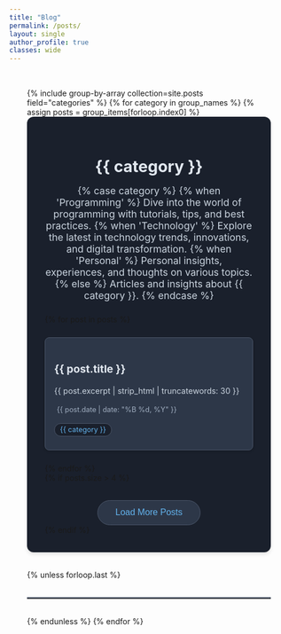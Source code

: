 ```yaml
---
title: "Blog"
permalink: /posts/
layout: single
author_profile: true
classes: wide
---
```


<style>
  .posts {
    max-width: 1200px;
    margin: 0 auto;
    padding: 2rem;
  }

  .posts__grid {
    display: grid;
    grid-template-columns: repeat(auto-fit, minmax(250px, 1fr));
    gap: 1.5rem;
    margin-top: 1rem;
  }

  .post-card {
    background: #2d3748;
    border-radius: 8px;
    box-shadow: 0 2px 4px rgba(0,0,0,0.2);
    border: 1px solid #4a5568;
    overflow: hidden;
    transition: transform 0.2s ease-in-out;
  }

  .post-card:hover {
    transform: translateY(-5px);
  }

  .post-card__image {
    width: 100%;
    height: 150px;
    object-fit: cover;
    border-bottom: 1px solid #4a5568;
  }

  .post-card__content {
    padding: 1rem;
  }

  .post-card__category {
    display: inline-block;
    background: #1a202c;
    color: #63b3ed;
    padding: 0.2rem 0.6rem;
    border-radius: 15px;
    font-size: 0.8rem;
    margin-bottom: 0.5rem;
    border: 1px solid #4a5568;
  }

  .post-card__title {
    color: #e2e8f0;
    font-size: 1.2rem;
    margin-bottom: 0.5rem;
    line-height: 1.4;
  }

  .post-card__excerpt {
    color: #cbd5e0;
    font-size: 0.9rem;
    line-height: 1.5;
    margin-bottom: 1rem;
  }

  .post-card__meta {
    display: flex;
    align-items: center;
    gap: 0.8rem;
    color: #a0aec0;
    font-size: 0.8rem;
  }

  .post-card__meta i {
    margin-right: 0.3rem;
  }

  .section-divider {
    border: none;
    border-top: 2px solid #4a5568;
    margin: 2rem 0;
  }

  .category-section {
    margin-bottom: 2rem;
    background: #1a202c;
    padding: 2rem;
    border-radius: 12px;
    box-shadow: 0 4px 6px rgba(0,0,0,0.1);
  }

  .category-title {
    color: #e2e8f0;
    font-size: 1.8rem;
    margin-bottom: 1rem;
    text-align: center;
  }

  .category-description {
    color: #cbd5e0;
    text-align: center;
    max-width: 600px;
    margin: 0 auto 1.5rem;
    font-size: 1.1rem;
  }

  .load-more-btn {
    display: block;
    margin: 2rem auto 0;
    padding: 0.8rem 2rem;
    background: #2d3748;
    color: #63b3ed;
    border: 1px solid #4a5568;
    border-radius: 25px;
    cursor: pointer;
    transition: all 0.3s ease;
    font-size: 1rem;
  }

  .load-more-btn:hover {
    background: #4a5568;
    transform: translateY(-2px);
  }

  .hidden {
    display: none;
  }

  .fade-in {
    animation: fadeIn 0.5s ease-in;
  }

  @keyframes fadeIn {
    from { opacity: 0; transform: translateY(20px); }
    to { opacity: 1; transform: translateY(0); }
  }

  @media (max-width: 768px) {
    .posts {
      padding: 1rem;
    }
    
    .category-section {
      padding: 1rem;
    }
  }
</style>

<div class="posts">
  {% include group-by-array collection=site.posts field="categories" %}
  {% for category in group_names %}
    {% assign posts = group_items[forloop.index0] %}
    <div class="category-section">
      <h2 class="category-title">{{ category }}</h2>
      <p class="category-description">
        {% case category %}
          {% when 'Programming' %}
            Dive into the world of programming with tutorials, tips, and best practices.
          {% when 'Technology' %}
            Explore the latest in technology trends, innovations, and digital transformation.
          {% when 'Personal' %}
            Personal insights, experiences, and thoughts on various topics.
          {% else %}
            Articles and insights about {{ category }}.
        {% endcase %}
      </p>
      <div class="posts__grid">
        {% for post in posts %}
          <article class="post-card {% if forloop.index > 4 %}hidden{% endif %} {% if forloop.index > 4 and forloop.index <= 8 %}fade-in{% endif %}">
            <div class="post-card__content">
              <h3 class="post-card__title">
                <a href="{{ post.url | relative_url }}" style="color: inherit; text-decoration: none;">{{ post.title }}</a>
              </h3>
              <p class="post-card__excerpt">{{ post.excerpt | strip_html | truncatewords: 30 }}</p>
              <div class="post-card__meta">
                <span><i class="far fa-calendar"></i>{{ post.date | date: "%B %d, %Y" }}</span>
              </div>
              <br>
              <div class="post-card__category">{{ category }}</div>
            </div>
          </article>
        {% endfor %}
      </div>
      {% if posts.size > 4 %}
        <button class="load-more-btn" onclick="loadMore(this, '{{ category }}')">Load More Posts</button>
      {% endif %}
    </div>
    {% unless forloop.last %}
      <hr class="section-divider">
    {% endunless %}
  {% endfor %}
</div>

<script>
function loadMore(button, category) {
  const categorySection = button.closest('.category-section');
  const hiddenPosts = categorySection.querySelectorAll('.post-card.hidden');
  const fadeInPosts = categorySection.querySelectorAll('.post-card.fade-in');
  
  // Show next 4 hidden posts
  hiddenPosts.forEach((post, index) => {
    if (index < 4) {
      post.classList.remove('hidden');
      post.classList.add('fade-in');
    }
  });
  
  // Remove fade-in class from posts that were just shown
  fadeInPosts.forEach(post => {
    post.classList.remove('fade-in');
  });
  
  // Hide button if no more posts to show
  if (hiddenPosts.length <= 4) {
    button.style.display = 'none';
  }
}
</script>
